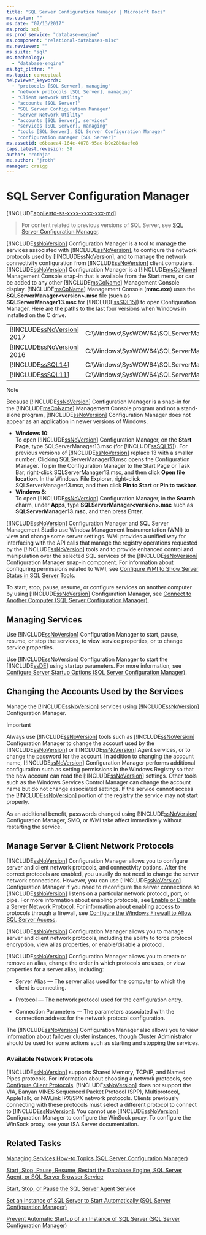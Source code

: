 ```yaml
---
title: "SQL Server Configuration Manager | Microsoft Docs"
ms.custom: ""
ms.date: "07/13/2017"
ms.prod: sql
ms.prod_service: "database-engine"
ms.component: "relational-databases-misc"
ms.reviewer: ""
ms.suite: "sql"
ms.technology: 
  - "database-engine"
ms.tgt_pltfrm: ""
ms.topic: conceptual
helpviewer_keywords: 
  - "protocols [SQL Server], managing"
  - "network protocols [SQL Server], managing"
  - "Client Network Utility"
  - "accounts [SQL Server]"
  - "SQL Server Configuration Manager"
  - "Server Network Utility"
  - "accounts [SQL Server], services"
  - "services [SQL Server], managing"
  - "tools [SQL Server], SQL Server Configuration Manager"
  - "configuration manager [SQL Server]"
ms.assetid: e6beaea4-164c-4078-95ae-b9e28b0aefe8
caps.latest.revision: 58
author: "rothja"
ms.author: "jroth"
manager: craigg
---
```

# SQL Server Configuration Manager
[!INCLUDE[appliesto-ss-xxxx-xxxx-xxx-md](../includes/appliesto-ss-xxxx-xxxx-xxx-md.md)]
 > For content related to previous versions of SQL Server, see [SQL Server Configuration Manager](sql-server-configuration-manager.md).

  [!INCLUDE[ssNoVersion](../includes/ssnoversion-md.md)] Configuration Manager is a tool to manage the services associated with [!INCLUDE[ssNoVersion](../includes/ssnoversion-md.md)], to configure the network protocols used by [!INCLUDE[ssNoVersion](../includes/ssnoversion-md.md)], and to manage the network connectivity configuration from [!INCLUDE[ssNoVersion](../includes/ssnoversion-md.md)] client computers. [!INCLUDE[ssNoVersion](../includes/ssnoversion-md.md)] Configuration Manager is a [!INCLUDE[msCoName](../includes/msconame-md.md)] Management Console snap-in that is available from the Start menu, or can be added to any other [!INCLUDE[msCoName](../includes/msconame-md.md)] Management Console display. [!INCLUDE[msCoName](../includes/msconame-md.md)] Management Console (**mmc.exe**) uses the **SQLServerManager\<version>.msc** file (such as **SQLServerManager13.msc** for [!INCLUDE[ssSQL15](../includes/sssql15-md.md)]) to open Configuration Manager. Here are the paths to the last four versions when Windows in installed on the C drive.  
  
|||  
|-|-|
|[!INCLUDE[ssNoVersion](../includes/ssnoversion-md.md)] 2017|C:\Windows\SysWOW64\SQLServerManager14.msc|  
|[!INCLUDE[ssNoVersion](../includes/ssnoversion-md.md)] 2016|C:\Windows\SysWOW64\SQLServerManager13.msc|  
|[!INCLUDE[ssSQL14](../includes/sssql14-md.md)]|C:\Windows\SysWOW64\SQLServerManager12.msc|  
|[!INCLUDE[ssSQL11](../includes/sssql11-md.md)]|C:\Windows\SysWOW64\SQLServerManager11.msc|
  
> [!NOTE]  
>  Because [!INCLUDE[ssNoVersion](../includes/ssnoversion-md.md)] Configuration Manager is a snap-in for the [!INCLUDE[msCoName](../includes/msconame-md.md)] Management Console program and not a stand-alone program, [!INCLUDE[ssNoVersion](../includes/ssnoversion-md.md)] Configuration Manager does not appear as an application in newer versions of Windows.  
>   
>  -   **Windows 10**:  
>          To open [!INCLUDE[ssNoVersion](../includes/ssnoversion-md.md)] Configuration Manager, on the **Start Page**, type SQLServerManager13.msc (for [!INCLUDE[ssSQL15](../includes/sssql15-md.md)]). For previous versions of [!INCLUDE[ssNoVersion](../includes/ssnoversion-md.md)] replace 13 with a smaller number. Clicking SQLServerManager13.msc opens the Configuration Manager. To pin the Configuration Manager to the Start Page or Task Bar, right-click SQLServerManager13.msc, and then click **Open file location**. In the Windows File Explorer, right-click SQLServerManager13.msc, and then click **Pin to Start** or **Pin to taskbar**.  
> -   **Windows 8**:  
>          To open [!INCLUDE[ssNoVersion](../includes/ssnoversion-md.md)] Configuration Manager, in the **Search** charm, under **Apps**, type **SQLServerManager\<version>.msc** such as **SQLServerManager13.msc**, and then press **Enter**.  
  
 [!INCLUDE[ssNoVersion](../includes/ssnoversion-md.md)] Configuration Manager and SQL Server Management Studio use Window Management Instrumentation (WMI) to view and change some server settings. WMI provides a unified way for interfacing with the API calls that manage the registry operations requested by the [!INCLUDE[ssNoVersion](../includes/ssnoversion-md.md)] tools and to provide enhanced control and manipulation over the selected SQL services of the [!INCLUDE[ssNoVersion](../includes/ssnoversion-md.md)] Configuration Manager snap-in component. For information about configuring permissions related to WMI, see [Configure WMI to Show Server Status in SQL Server Tools](../ssms/configure-wmi-to-show-server-status-in-sql-server-tools.md).  
  
 To start, stop, pause, resume, or configure services on another computer by using [!INCLUDE[ssNoVersion](../includes/ssnoversion-md.md)] Configuration Manager, see [Connect to Another Computer &#40;SQL Server Configuration Manager&#41;](../database-engine/configure-windows/scm-services-connect-to-another-computer.md).  
  
## Managing Services  
 Use [!INCLUDE[ssNoVersion](../includes/ssnoversion-md.md)] Configuration Manager to start, pause, resume, or stop the services, to view service properties, or to change service properties.  
  
 Use [!INCLUDE[ssNoVersion](../includes/ssnoversion-md.md)] Configuration Manager to start the [!INCLUDE[ssDE](../includes/ssde-md.md)] using startup parameters.  For more information, see [Configure Server Startup Options &#40;SQL Server Configuration Manager&#41;](../database-engine/configure-windows/scm-services-configure-server-startup-options.md).  
  
## Changing the Accounts Used by the Services  
 Manage the [!INCLUDE[ssNoVersion](../includes/ssnoversion-md.md)] services using [!INCLUDE[ssNoVersion](../includes/ssnoversion-md.md)] Configuration Manager.  
  
> [!IMPORTANT]  
>  Always use [!INCLUDE[ssNoVersion](../includes/ssnoversion-md.md)] tools such as [!INCLUDE[ssNoVersion](../includes/ssnoversion-md.md)] Configuration Manager to change the account used by the [!INCLUDE[ssNoVersion](../includes/ssnoversion-md.md)] or [!INCLUDE[ssNoVersion](../includes/ssnoversion-md.md)] Agent services, or to change the password for the account. In addition to changing the account name, [!INCLUDE[ssNoVersion](../includes/ssnoversion-md.md)] Configuration Manager performs additional configuration such as setting permissions in the Windows Registry so that the new account can read the [!INCLUDE[ssNoVersion](../includes/ssnoversion-md.md)] settings. Other tools such as the Windows Services Control Manager can change the account name but do not change associated settings. If the service cannot access the [!INCLUDE[ssNoVersion](../includes/ssnoversion-md.md)] portion of the registry the service may not start properly.  
  
 As an additional benefit, passwords changed using [!INCLUDE[ssNoVersion](../includes/ssnoversion-md.md)] Configuration Manager, SMO, or WMI take affect immediately without restarting the service.  
  
## Manage Server & Client Network Protocols  
 [!INCLUDE[ssNoVersion](../includes/ssnoversion-md.md)] Configuration Manager allows you to configure server and client network protocols, and connectivity options. After the correct protocols are enabled, you usually do not need to change the server network connections. However, you can use [!INCLUDE[ssNoVersion](../includes/ssnoversion-md.md)] Configuration Manager if you need to reconfigure the server connections so [!INCLUDE[ssNoVersion](../includes/ssnoversion-md.md)] listens on a particular network protocol, port, or pipe. For more information about enabling protocols, see [Enable or Disable a Server Network Protocol](../database-engine/configure-windows/enable-or-disable-a-server-network-protocol.md). For information about enabling access to protocols through a firewall, see [Configure the Windows Firewall to Allow SQL Server Access](../sql-server/install/configure-the-windows-firewall-to-allow-sql-server-access.md).  
  
 [!INCLUDE[ssNoVersion](../includes/ssnoversion-md.md)] Configuration Manager allows you to manage server and client network protocols, including the ability to force protocol encryption, view alias properties, or enable/disable a protocol.  
  
 [!INCLUDE[ssNoVersion](../includes/ssnoversion-md.md)] Configuration Manager allows you to create or remove an alias, change the order in which protocols are uses, or view properties for a server alias, including:  
  
-   Server Alias — The server alias used for the computer to which the client is connecting.  
  
-   Protocol — The network protocol used for the configuration entry.  
  
-   Connection Parameters — The parameters associated with the connection address for the network protocol configuration.  
  
 The [!INCLUDE[ssNoVersion](../includes/ssnoversion-md.md)] Configuration Manager also allows you to view information about failover cluster instances, though Cluster Administrator should be used for some actions such as starting and stopping the services.  
  
### Available Network Protocols  
 [!INCLUDE[ssNoVersion](../includes/ssnoversion-md.md)] supports Shared Memory, TCP/IP, and Named Pipes protocols. For information about choosing a network protocols, see [Configure Client Protocols](../database-engine/configure-windows/configure-client-protocols.md). [!INCLUDE[ssNoVersion](../includes/ssnoversion-md.md)] does not support the VIA, Banyan VINES Sequenced Packet Protocol (SPP), Multiprotocol, AppleTalk, or NWLink IPX/SPX network protocols. Clients previously connecting with these protocols must select a different protocol to connect to [!INCLUDE[ssNoVersion](../includes/ssnoversion-md.md)]. You cannot use [!INCLUDE[ssNoVersion](../includes/ssnoversion-md.md)] Configuration Manager to configure the WinSock proxy. To configure the WinSock proxy, see your ISA Server documentation.  
  
## Related Tasks  
 [Managing Services How-to Topics &#40;SQL Server Configuration Manager&#41;](http://msdn.microsoft.com/library/78dee169-df0c-4c95-9af7-bf033bc9fdc6)  
  
 [Start, Stop, Pause, Resume, Restart the Database Engine, SQL Server Agent, or SQL Server Browser Service](../database-engine/configure-windows/start-stop-pause-resume-restart-sql-server-services.md)  
  
 [Start, Stop, or Pause the SQL Server Agent Service](http://msdn.microsoft.com/library/c95a9759-dd30-4ab6-9ab0-087bb3bfb97c)  
  
 [Set an Instance of SQL Server to Start Automatically &#40;SQL Server Configuration Manager&#41;](../database-engine/configure-windows/scm-services-set-an-instance-to-start-automatically.md)  
  
 [Prevent Automatic Startup of an Instance of SQL Server &#40;SQL Server Configuration Manager&#41;](../database-engine/configure-windows/scm-services-prevent-automatic-startup-of-an-instance.md)  
  
  
